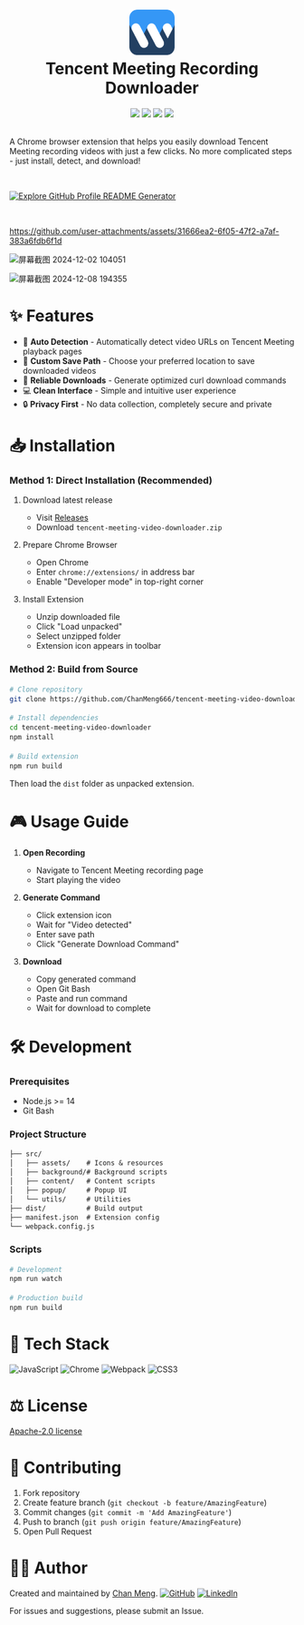 <div align="center">
 <h1> <img src="/icons/icon128.png" width="80px"><br/>Tencent Meeting Recording Downloader</h1>
 <img src="https://img.shields.io/github/license/ChanMeng666/tencent-meeting-video-downloader"/>
 <img src="https://img.shields.io/github/v/release/ChanMeng666/tencent-meeting-video-downloader"/>
 <img src="https://img.shields.io/chrome-web-store/rating/tencent-meeting-video-downloader"/>
 <img src="https://img.shields.io/github/stars/ChanMeng666/tencent-meeting-video-downloader"/>
</div>
<br/>

A Chrome browser extension that helps you easily download Tencent Meeting recording videos with just a few clicks. No more complicated steps - just install, detect, and download!

<br/>

[![Explore GitHub Profile README Generator](https://gradient-svg-generator.vercel.app/?text=👉+Try+It+Now!+👈&height=40&template=pride-rainbow)](https://chromewebstore.google.com/detail/%E8%85%BE%E8%AE%AF%E4%BC%9A%E8%AE%AE%E5%BD%95%E5%B1%8F%E4%B8%8B%E8%BD%BD%E5%8A%A9%E6%89%8B/gdajdfngeonjmcclghkmeoacopnnfpnc?hl=zh-CN&utm_source=ext_sidebar)

<br/>

https://github.com/user-attachments/assets/31666ea2-6f05-47f2-a7af-383a6fdb6f1d


![屏幕截图 2024-12-02 104051](https://github.com/user-attachments/assets/ccc3775f-b395-4bdd-a474-7d286086d012)

![屏幕截图 2024-12-08 194355](https://github.com/user-attachments/assets/22949259-5d14-4270-9d31-0f290e8fbc81)

# ✨ Features

- 🎯 **Auto Detection** - Automatically detect video URLs on Tencent Meeting playback pages
- 📂 **Custom Save Path** - Choose your preferred location to save downloaded videos
- 🚀 **Reliable Downloads** - Generate optimized curl download commands
- 💻 **Clean Interface** - Simple and intuitive user experience
- 🔒 **Privacy First** - No data collection, completely secure and private

# 📥 Installation

### Method 1: Direct Installation (Recommended)

1. Download latest release
   - Visit [Releases](https://github.com/ChanMeng666/tencent-meeting-video-downloader/releases) 
   - Download `tencent-meeting-video-downloader.zip`

2. Prepare Chrome Browser
   - Open Chrome
   - Enter `chrome://extensions/` in address bar
   - Enable "Developer mode" in top-right corner

3. Install Extension
   - Unzip downloaded file
   - Click "Load unpacked"
   - Select unzipped folder
   - Extension icon appears in toolbar

### Method 2: Build from Source

```bash
# Clone repository 
git clone https://github.com/ChanMeng666/tencent-meeting-video-downloader.git

# Install dependencies
cd tencent-meeting-video-downloader
npm install

# Build extension
npm run build
```

Then load the `dist` folder as unpacked extension.

# 🎮 Usage Guide

1. **Open Recording** 
   - Navigate to Tencent Meeting recording page
   - Start playing the video

2. **Generate Command**
   - Click extension icon
   - Wait for "Video detected"
   - Enter save path
   - Click "Generate Download Command"

3. **Download**
   - Copy generated command
   - Open Git Bash
   - Paste and run command
   - Wait for download to complete

# 🛠️ Development

### Prerequisites
- Node.js >= 14
- Git Bash

### Project Structure
```
├── src/
│   ├── assets/    # Icons & resources
│   ├── background/# Background scripts
│   ├── content/   # Content scripts
│   ├── popup/     # Popup UI
│   └── utils/     # Utilities
├── dist/          # Build output
├── manifest.json  # Extension config
└── webpack.config.js
```

### Scripts
```bash
# Development
npm run watch

# Production build
npm run build
```

# 🚀 Tech Stack

![JavaScript](https://img.shields.io/badge/javascript-%23323330.svg?style=for-the-badge&logo=javascript&logoColor=%23F7DF1E)
![Chrome](https://img.shields.io/badge/chrome-%234285F4.svg?style=for-the-badge&logo=google-chrome&logoColor=white)
![Webpack](https://img.shields.io/badge/webpack-%238DD6F9.svg?style=for-the-badge&logo=webpack&logoColor=black)
![CSS3](https://img.shields.io/badge/css3-%231572B6.svg?style=for-the-badge&logo=css3&logoColor=white)

# ⚖️ License

[Apache-2.0 license](LICENSE)

# 🤝 Contributing

1. Fork repository
2. Create feature branch (`git checkout -b feature/AmazingFeature`)
3. Commit changes (`git commit -m 'Add AmazingFeature'`)
4. Push to branch (`git push origin feature/AmazingFeature`)
5. Open Pull Request

# 🙋‍♀ Author

Created and maintained by [Chan Meng](https://chanmeng.live/).
[![GitHub](https://img.shields.io/badge/github-%23121011.svg?style=normal&logo=github&logoColor=white)](https://github.com/ChanMeng666)
[![LinkedIn](https://img.shields.io/badge/linkedin-%230077B5.svg?style=normal&logo=linkedin&logoColor=white)](https://www.linkedin.com/in/chanmeng666/)

For issues and suggestions, please submit an Issue.
